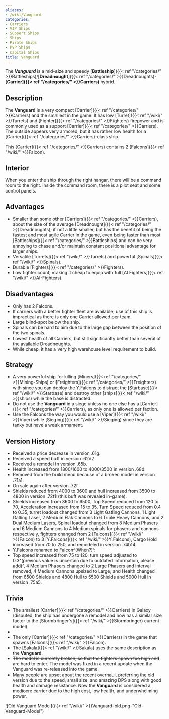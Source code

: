 ```yaml
---
aliases:
- /wiki/Vanguard
categories:
- Carriers
- VIP Ships
- Support Ships
- Ships
- Pirate Ships
- PVP Ships
- Capital Ships
title: Vanguard
---
```


The **_Vanguard_** is a mid-size and speedy [**Battleship**]({{< ref "/categories/" >}}Battleships)/[**Dreadnought**]({{< ref "/categories/" >}}Dreadnoughts)**-[Carrier]({{< ref "/categories/" >}}Carriers)** hybrid. 

## Description

The **Vanguard** is a very compact [Carrier]({{< ref "/categories/" >}}Carriers) and the smallest in the game. It has low [Turret]({{< ref "/wiki/" >}}Turrets) and [Fighter]({{< ref "/categories/" >}}Fighters) firepower and is commonly used as a support [Carrier]({{< ref "/categories/" >}}Carriers). The outside appears very armored, but it has rather low health for a [Carrier]({{< ref "/categories/" >}}Carriers)-class ship.

This [Carrier]({{< ref "/categories/" >}}Carriers) contains 2 [Falcons]({{< ref "/wiki/" >}}Falcon).

## Interior

When you enter the ship through the right hangar, there will be a command room to the right. Inside the command room, there is a pilot seat and some control panels.

## Advantages

- Smaller than some other [Carriers]({{< ref "/categories/" >}}Carriers), about the size of the average [Dreadnought]({{< ref "/categories/" >}}Dreadnoughts); if not a little smaller, but has the benefit of being the fastest and most agile Carrier in the game, even being faster than most [Battleships]({{< ref "/categories/" >}}Battleships) and can be very annoying to chase and/or maintain constant positional advantage for larger ships.
- Versatile [Turrets]({{< ref "/wiki/" >}}Turrets) and powerful [Spinals]({{< ref "/wiki/" >}}Spinals).
- Durable [Fighters]({{< ref "/categories/" >}}Fighters).
- Low fighter count, making it cheap to equip with full [AI Fighters]({{< ref "/wiki/" >}}AI-Fighters).

## Disadvantages

- Only has 2 Falcons.
- If carriers with a better fighter fleet are available, use of this ship is impractical as there is only one Carrier allowed per team.
- Large blind-spot below the ship.
- Spinals can be hard to aim due to the large gap between the position of the two spinals.
- Lowest health of all Carriers, but still significantly better than several of the available Dreadnoughts.
- While cheap, it has a very high warehouse level requirement to build.

## Strategy

- A very powerful ship for killing [Miners]({{< ref "/categories/" >}}Mining-Ships) or [Freighters]({{< ref "/categories/" >}}Freighters) with since you can deploy the Y.Falcons to distract the [Starbase]({{< ref "/wiki/" >}}Starbase) and destroy other [ships]({{< ref "/wiki/" >}}ships) while the base is distracted.
- Do not use the **Vanguard** in a siege unless no one else has a [Carrier]({{< ref "/categories/" >}}Carriers), as only one is allowed per faction.
- Use the Falcons the way you would use a [Viper]({{< ref "/wiki/" >}}Viper) while [Sieging]({{< ref "/wiki/" >}}Sieging) since they are tanky but have a weak armament.

## Version History 

- Received a price decrease in version .61g.
- Received a speed buff in version .62d2
- Received a remodel in version .65b.
- Health increased from 1800/1600 to 4000/3500 in version .68d.
- Removed from the build menu because of a broken model in version .71a1.
- On sale again after version .72f
- Shields reduced from 4000 to 3600 and hull increased from 3500 to 4800 in version .72f1 (this buff was revealed in-game).
- Shields increased from 3600 to 6500, Top Speed reduced from 120 to 70, Acceleration increased from 15 to 35, Turn Speed reduced from 0.4 to 0.35, turret loadout changed from 3 Light Gatling Cannons, 1 Light Gatling Laser, 2 Medium Flak Cannons to 6 Triple Heavy Cannons, and 2 Dual Medium Lasers, Spinal loadout changed from 8 Medium Phasers and 6 Medium Cannons to 4 Medium spinals for phasers and cannons respectively, fighters changed from 2 [Falcons]({{< ref "/wiki/" >}}Falcon) to 3 [Y.Falcons]({{< ref "/wiki/" >}}Y.Falcons), Cargo Hold increased from 70 to 250, and remodeled in version .74b14.
- Y.Falcons renamed to Falcon^(When?)^.
- Top speed increased from 75 to 120, turn speed adjusted to 0.3^(previous value is uncertain due to outdated information, please add)^, 4 Medium Phasers changed to 2 Large Phasers and interval removed, 4 Medium Cannons upsized to Large, and Health changed from 6500 Shields and 4800 Hull to 5500 Shields and 5000 Hull in version .75a5.

## Trivia

- The smallest [Carrier]({{< ref "/categories/" >}}Carriers) in Galaxy (disputed, the ship has undergone a remodel and now has a similar size factor to the [Stormbringer's]({{< ref "/wiki/" >}}Stormbringer) current model).
-
- The only [Carrier]({{< ref "/categories/" >}}Carriers) in the game that spawns [Falcons]({{< ref "/wiki/" >}}Falcon).
- The [Sakala]({{< ref "/wiki/" >}}Sakala) uses the same description as the **Vanguard**.
- <s>The model is currently broken, so that the fighters spawn too high and are hard to enter.</s> The model was fixed in a recent update when the Vanguard was re-released into the game.
- Many people are upset about the recent overhaul, preferring the old version due to the speed, small size, and amazing DPS along with good health and damage resistance. Now the **Vanguard** is considered a mediocre carrier due to the high cost, low health, and underwhelming power.

![Old Vanguard Model]({{< ref "/wiki/" >}}Vanguard-old.png-"Old-Vanguard-Model")